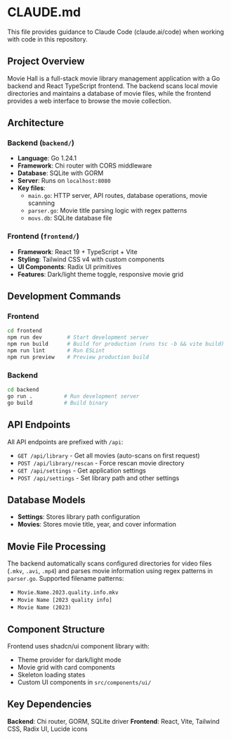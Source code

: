 # CLAUDE.md

This file provides guidance to Claude Code (claude.ai/code) when working with code in this repository.

## Project Overview

Movie Hall is a full-stack movie library management application with a Go backend and React TypeScript frontend. The backend scans local movie directories and maintains a database of movie files, while the frontend provides a web interface to browse the movie collection.

## Architecture

### Backend (`backend/`)
- **Language**: Go 1.24.1
- **Framework**: Chi router with CORS middleware
- **Database**: SQLite with GORM
- **Server**: Runs on `localhost:8080`
- **Key files**:
  - `main.go`: HTTP server, API routes, database operations, movie scanning
  - `parser.go`: Movie title parsing logic with regex patterns
  - `movs.db`: SQLite database file

### Frontend (`frontend/`)
- **Framework**: React 19 + TypeScript + Vite
- **Styling**: Tailwind CSS v4 with custom components
- **UI Components**: Radix UI primitives
- **Features**: Dark/light theme toggle, responsive movie grid

## Development Commands

### Frontend
```bash
cd frontend
npm run dev        # Start development server
npm run build      # Build for production (runs tsc -b && vite build)
npm run lint       # Run ESLint
npm run preview    # Preview production build
```

### Backend
```bash
cd backend
go run .          # Run development server
go build          # Build binary
```

## API Endpoints

All API endpoints are prefixed with `/api`:

- `GET /api/library` - Get all movies (auto-scans on first request)
- `POST /api/library/rescan` - Force rescan movie directory
- `GET /api/settings` - Get application settings
- `POST /api/settings` - Set library path and other settings

## Database Models

- **Settings**: Stores library path configuration
- **Movies**: Stores movie title, year, and cover information

## Movie File Processing

The backend automatically scans configured directories for video files (`.mkv`, `.avi`, `.mp4`) and parses movie information using regex patterns in `parser.go`. Supported filename patterns:
- `Movie.Name.2023.quality.info.mkv`
- `Movie Name [2023 quality info]`  
- `Movie Name (2023)`

## Component Structure

Frontend uses shadcn/ui component library with:
- Theme provider for dark/light mode
- Movie grid with card components
- Skeleton loading states
- Custom UI components in `src/components/ui/`

## Key Dependencies

**Backend**: Chi router, GORM, SQLite driver
**Frontend**: React, Vite, Tailwind CSS, Radix UI, Lucide icons